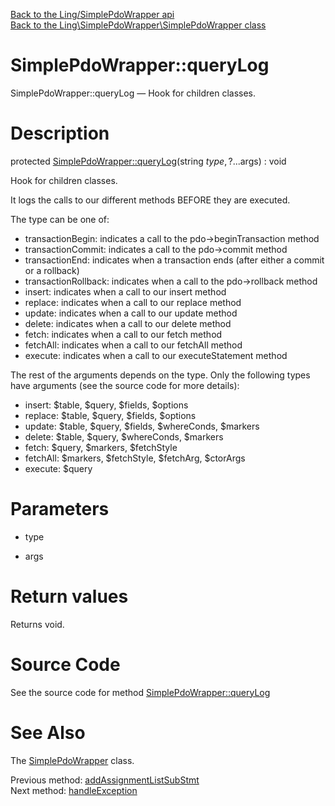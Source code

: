 [Back to the Ling/SimplePdoWrapper api](https://github.com/lingtalfi/SimplePdoWrapper/blob/master/doc/api/Ling/SimplePdoWrapper.md)<br>
[Back to the Ling\SimplePdoWrapper\SimplePdoWrapper class](https://github.com/lingtalfi/SimplePdoWrapper/blob/master/doc/api/Ling/SimplePdoWrapper/SimplePdoWrapper.md)


SimplePdoWrapper::queryLog
================



SimplePdoWrapper::queryLog — Hook for children classes.




Description
================


protected [SimplePdoWrapper::queryLog](https://github.com/lingtalfi/SimplePdoWrapper/blob/master/doc/api/Ling/SimplePdoWrapper/SimplePdoWrapper/queryLog.md)(string $type, ?...$args) : void




Hook for children classes.

It logs the calls to our different methods BEFORE they are executed.


The type can be one of:
- transactionBegin: indicates a call to the pdo->beginTransaction method
- transactionCommit: indicates a call to the pdo->commit method
- transactionEnd: indicates when a transaction ends (after either a commit or a rollback)
- transactionRollback: indicates when a call to the pdo->rollback method
- insert: indicates when a call to our insert method
- replace: indicates when a call to our replace method
- update: indicates when a call to our update method
- delete: indicates when a call to our delete method
- fetch: indicates when a call to our fetch method
- fetchAll: indicates when a call to our fetchAll method
- execute: indicates when a call to our executeStatement method

The rest of the arguments depends on the type.
Only the following types have arguments (see the source code for more details):

- insert: $table, $query, $fields, $options
- replace: $table, $query, $fields, $options
- update: $table, $query, $fields, $whereConds, $markers
- delete: $table, $query, $whereConds, $markers
- fetch: $query, $markers, $fetchStyle
- fetchAll: $markers, $fetchStyle, $fetchArg, $ctorArgs
- execute: $query




Parameters
================


- type

    

- args

    


Return values
================

Returns void.








Source Code
===========
See the source code for method [SimplePdoWrapper::queryLog](https://github.com/lingtalfi/SimplePdoWrapper/blob/master/SimplePdoWrapper.php#L630-L633)


See Also
================

The [SimplePdoWrapper](https://github.com/lingtalfi/SimplePdoWrapper/blob/master/doc/api/Ling/SimplePdoWrapper/SimplePdoWrapper.md) class.

Previous method: [addAssignmentListSubStmt](https://github.com/lingtalfi/SimplePdoWrapper/blob/master/doc/api/Ling/SimplePdoWrapper/SimplePdoWrapper/addAssignmentListSubStmt.md)<br>Next method: [handleException](https://github.com/lingtalfi/SimplePdoWrapper/blob/master/doc/api/Ling/SimplePdoWrapper/SimplePdoWrapper/handleException.md)<br>

